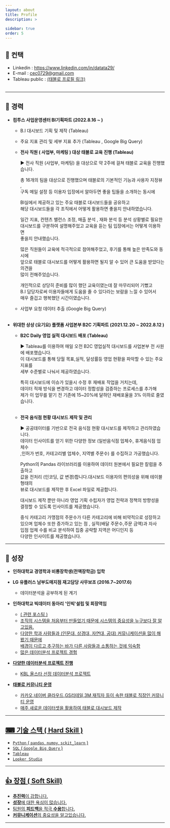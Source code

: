 ```yaml
---
layout: about
title: Profile
description: >
  
sidebar: true
order: 5
---
```


## 📱 컨택 

* Linkedin : <a href="https://www.linkedin.com/in/datata29/">  https://www.linkedin.com/in/datata29/ </a> <br>
* E-mail : cec0729@gmail.com <br>
* Tableau public :  <a href="https://public.tableau.com/app/profile/.31863300"> (태블로 프로필 링크)</a><br><br>

---
##  🔨 경력

- **컴투스 사업운영센터 BI기획파트 (2022.8.16 ~  )** <br>
  
  - B.I 대시보드 기획 및 제작 (Tableau)


  - 주요 지표 관리 및 세부 지표 추가 (Tableau , Google Big Query) <br>

  - **전사 직원 ( 사업부, 마케팅 ) 대상 태블로 교육 진행 (Tableau)**

    ▶ 전사 직원 (사업부, 마케팅) 을 대상으로 약 2주에 걸쳐 태블로 교육을 진행했습니다.

      총 16개의 팀을 대상으로 진행했으며 태블로의 기본적인 기능과 사용자 지정뷰 , <br>
      구독 메일 설정 등 이용자 입장에서 알아두면 좋을 팁들을 소개하는 동시에 <br>

      BI실에서 제공하고 있는 주요 태블로 대시보드들을 공유하고 <br> 
      해당 대시보드들을 각 조직에서 어떻게 활용하면 좋을지 안내하였습니다.<Br> 
       
      일간 지표, 컨텐츠 밸런스 조정, 매출 분석 , 재화 분석 등 분석 상황별로 필요한 <Br> 대시보드를 구분하여 설명해주었고 교육을 듣는 팀 입장에서는 어떻게 이용하면 <Br> 좋을지 안내했습니다.<Br>

      많은 직원들이 교육에 적극적으로 참여해주었고, 후기를 통해 높은 만족도와
      동시에 <Br> 앞으로 태블로 대시보드를 어떻게 활용하면 될지 알 수 있어 큰 도움을 
      받았다는 의견을 <Br> 많이 전해주었습니다.  

      개인적으로 상당히 준비를 많이 했던 교육이였는데 잘 마무리되어 기뻤고 <Br>
      B.I 담당자로써 이용자들에게 도움을 줄 수 있다라는 보람을 느낄 수 있어서 <Br>
      매우 즐겁고 행복했던 시간이였습니다. <br>

  - 사업부 요청 데이터 추출 (Google Big Query) <br><br>

- **위대한 상상 (요기요) 플랫폼 사업본부 B2C 기획파트 (2021.12.20 ~ 2022.8.12 )** <br>

  - **B2C Daily 영업 실적 대시보드 배포 (Tableau)** 
  
    ▶ Tableau를 이용하여 매일 오전 B2C 영업실적 대시보드를 사업본부 전 사원에 배포했습니다. <br>
      이 대시보드를 통해 당월 목표,실적, 달성률등 영업 현황을 파악할 수 있는 주요 지표를 <br>
      세부 수준별로 나눠서 제공하였습니다.<br>

      특히 대시보드에 이슈가 있을시 수정 후 재배포 작업을 거치는데,<br>
      데이터 적재 방식을 변경하고 데이터 정합성을 검증하는 프로세스를 추가해 <br>
      제가 이 업무를 맡기 전 기존에 15~20%에 달하던 재배포율을 3% 이하로 줄였습니다.<br> <br>

  - **전국 음식점 현황 대시보드 제작 및 관리**

    ▶ 공공데이터를 기반으로 전국 음식점 현황 대시보드를 제작하고 관리하였습니다.<br>
      데이터 인사이트를 얻기 위한 다양한 정보 (일반음식점 업체수, 휴게음식점 업체수<br>
      ,인허가 번호, 카테고리별 업체수, 지역별 주문수) 를 수집하고 가공했습니다.<br>

      Python의 Pandas 라이브러리를 이용하여 데이터 원본에서 필요한 칼럼을 추출하고<br> 
      값을 전처리 (인코딩, 값 변경)합니다.대시보드 이용자의 편의성을 위해 테이블 형태의 <br>
      뷰로 대시보드를 제작한 후 Excel 파일로 제공합니다.<br>

      대시보드 제작 뿐만 아니라 영업 기획 수립자가 영업 전략과 정책의 방향성을 <br>
      결정할 수 있도록 인사이트를 제공했습니다. <br>
      
      중식 카테고리 가맹점의 주문수가 다른 카테고리에 비해 비약적으로 성장하고<br> 
      있으며 업체수 또한 증가하고 있는 점 , 실적(배달 주문수,주문 금액)과 자사 <br>
      입점 업체 수를 비교 분석하여 집중 공략할 지역은 어디인지 등<br>
      다양한 인사이트를 제공했습니다.<br>
 
---
##  🧰 성장 

 - **인하대학교 경영학과 비룡장학생(전액장학금) 입학** <br>

 - **LG 유플러스 남부도매지점 재고담당 사무보조 (2016.7~2017.6)**  <br>
   - 데이터분석을 공부하게 된 계기  <br>
   
 - **인하대학교 빅데이터 동아리 '인빅'설립 및 회장역임** <br>
   - <a href="https://datata29.github.io/insight/2021/03/13/inbig/">( 관련 포스팅 )
   - 조직의 시스템을 처음부터 만들었기 때문에 시스템의 중요성을 누구보다 잘 알고있음. <br>
   - 다양한 학과 사람들과 (인문대, 상경대, 자연대, 공대) 커뮤니케이션을 많이 해봤기 때문에 <br>
     배경이 다르고 추구하는 바가 다른 사람들과 소통하는 것에 익숙함  <br>
   - 많은 데이터분석 프로젝트 경험 <br>

 - **다양한 데이터분석 프로젝트 진행** <br>
   - KBL 올스타 선정 데이터분석 프로젝트 <br>

- **태블로 커뮤니티 운영** <br>
  - 카카오,네이버 클라우드,GS리테일,3M 재직자 등이 속한 태블로 직장인 커뮤니티 운영 <br>
  - 매주 새로운 데이터셋을 활용하여 태블로 대시보드 제작  <br>

---
## ⌨ 기술 스택 ( Hard Skill )

- `Python` ( `pandas`, `numpy`, `sckit_learn` ) <br>
- `SQL` ( `Google Big Query` ) <br>
- `Tableau`  <br>
- `Looker Studio`  <br>

---
## 👍 장점 ( Soft Skill)

- **추진력**이 강합니다. <br>
- **성장**에 대한 욕심이 많습니다. <Br>
- 팀원의 **피드백**을 적극 **수용**합니다. <Br>
- **커뮤니케이션**의 중요성을 알고있습니다. <br>

---
